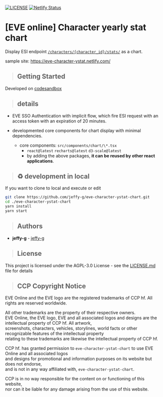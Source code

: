 [![LICENSE](https://img.shields.io/badge/Lisence-AGPLv3-blue.svg)](http://www.gnu.org/licenses/agpl-3.0.en.html) [![Netlify Status](https://api.netlify.com/api/v1/badges/6088402e-62ec-449a-92ee-d987c4eec4b2/deploy-status)](https://app.netlify.com/sites/eve-character-ystat/deploys)

# [EVE online] Character yearly stat chart

Display ESI endpoint [`/characters/{character_id}/stats/`](https://esi.evetech.net/ui/#/Character/get_characters_character_id_stats) as a chart.

sample site: https://eve-character-ystat.netlify.com/

> ## Getting Started

Developed on [codesandbox](https://codesandbox.io/s/r5xwjo0x7m)

> ## details

-   EVE SSO Authentication with implicit flow, which fire ESI request with an access token with an expiration of 20 minutes.

-   developmented core components for chart display with minimal dependencies.
    -   core components: `src/components/chart/\*.tsx`
        -   `react@latest` `recharts@latest` `d3-scale@latest`
        *   by adding the above packages, **it can be reused by other react applications**.

> ## ♻️ development in local

If you want to clone to local and execute or edit

```sh
git clone https://github.com/jeffy-g/eve-character-ystat-chart.git
cd ./eve-character-ystat-chart
yarn install
yarn start
```

> ## Authors

-   **jeffy-g** - [jeffy-g](https://github.com/jeffy-g)

> ## License

This project is licensed under the AGPL-3.0 License - see the [LICENSE.md](LICENSE.md) file for details

> ## CCP Copyright Notice

EVE Online and the EVE logo are the registered trademarks of CCP hf. All rights are reserved worldwide.

All other trademarks are the property of their respective owners.  
EVE Online, the EVE logo, EVE and all associated logos and designs are the intellectual property of CCP hf. All artwork,  
screenshots, characters, vehicles, storylines, world facts or other recognizable features of the intellectual property  
relating to these trademarks are likewise the intellectual property of CCP hf.

CCP hf. has granted permission to `eve-character-ystat-chart` to use EVE Online and all associated logos  
and designs for promotional and information purposes on its website but does not endorse,  
and is not in any way affiliated with, `eve-character-ystat-chart`.

CCP is in no way responsible for the content on or functioning of this website,  
nor can it be liable for any damage arising from the use of this website.
